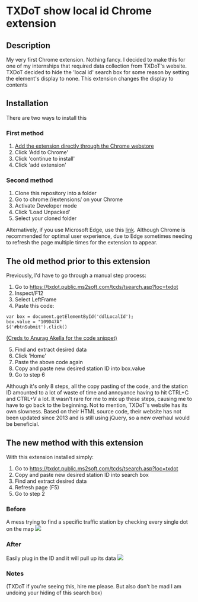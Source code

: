 # TXDoT show local id Chrome extension
## Description
My very first Chrome extension. Nothing fancy. I decided to make this for one of my internships that required data collection from TXDoT's website. TXDoT decided to hide the 'local id' search box for some reason by setting the element's display to none. This extension changes the display to contents

## Installation
There are two ways to install this
### First method
1. [Add the extension directly through the Chrome webstore](https://chrome.google.com/webstore/detail/txdot-show-local-id/kgkooacnbokkdblkeknakfdfooajlopg/related?hl=en&authuser=0)
2. Click 'Add to Chrome'
3. Click 'continue to install'
4. Click 'add extension'

### Second method
1. Clone this repository into a folder
2. Go to chrome://extensions/ on your Chrome
3. Activate Developer mode
4. Click 'Load Unpacked'
5. Select your cloned folder

Alternatively, if you use Microsoft Edge, use this [link](https://microsoftedge.microsoft.com/addons/detail/txdot-show-local-id/nacmfhjkglniiabpmddckkgmeeceahgg). Although Chrome is recommended for optimal user experience, due to Edge sometimes needing to refresh the page multiple times for the extension to appear.

## The old method prior to this extension
Previously, I'd have to go through a manual step process:
1. Go to https://txdot.public.ms2soft.com/tcds/tsearch.asp?loc=txdot
2. Inspect/F12
3. Select LeftFrame
4. Paste this code:
```
var box = document.getElementById('ddlLocalId');
box.value = "109D47A"
$('#btnSubmit').click()
```
[(Creds to Anurag Akella for the code snippet)](https://github.com/anuragakella)

5. Find and extract desired data
6. Click 'Home'
7. Paste the above code again
8. Copy and paste new desired station ID into box.value
9. Go to step 6

Although it's only 8 steps, all the copy pasting of the code, and the station ID amounted to a lot of waste of time and annoyance having to hit CTRL+C and CTRL+V a lot. It wasn't rare for me to mix up these steps, causing me to have to go back to the beginning. Not to mention, TXDoT's website has its own slowness. Based on their HTML source code, their website has not been updated since 2013 and is still using jQuery, so a new overhaul would be beneficial.

## The new method with this extension
With this extension installed simply:
1. Go to https://txdot.public.ms2soft.com/tcds/tsearch.asp?loc=txdot
2. Copy and paste new desired station ID into search box
3. Find and extract desired data
4. Refresh page (F5)
5. Go to step 2

### Before
A mess trying to find a specific traffic station by checking every single dot on the map
![](https://cdn.discordapp.com/attachments/864906898679791669/1111812856040669314/image.png)

### After
Easily plug in the ID and it will pull up its data
![](https://cdn.discordapp.com/attachments/864906898679791669/1111813232445898852/image.png)


### Notes
(TXDoT if you're seeing this, hire me please. But also don't be mad I am undoing your hiding of this search box)
